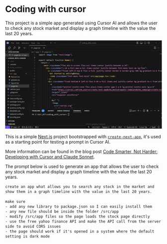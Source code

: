 # Coding with cursor

This project is a simple app generated using Cursor AI and allows the user to check any stock market and display a graph timeline with the value the last 20 years.

<img src="demo.gif"/>

This is a simple [Next.js](https://nextjs.org/) project bootstrapped with [`create-next-app`](https://github.com/vercel/next.js/tree/canary/packages/create-next-app), it's used as a starting point for testing a prompt in Cursor AI.

More information can be found in the blog post [Code Smarter, Not Harder: Developing with Cursor and Claude Sonnet](https://jstoppa.com/posts/artificial-intelligence/fundamentals/code-smarter-not-harder-developing-with-cursor-and-claude-sonnet/post/).

The prompt below is used to generate an app that allows the user to check any stock market and display a graph timeline with the value the last 20 years.

```
create an app what allows you to search any stock in the market and show them in a graph timeline with the value in the last 20 years. 

make sure 
- add any new library to package.json so I can easily install them
- any new file should be inside the folder /src/app
- modify /src/app files so the page loads the stock page directly
- use the free yahoo finance API and make the API call from the server side to avoid CORS issues
- the page should work if it's opened in a system where the default setting is dark mode
```

